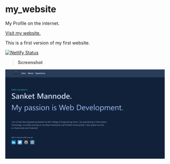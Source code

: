 # my_website
My Profile on the internet.

<a href="https://manmodesanket.netlify.com/">Visit my website.</a>

This is a first version of my first website.

[![Netlify Status](https://api.netlify.com/api/v1/badges/fae0b5ee-b3a0-4153-ae3d-475980087458/deploy-status)](https://app.netlify.com/sites/manmodesanket/deploys)

> **Screenshot**

[<img src="img/ss.png" alt="Login" />](https://console.firebase.google.com)
